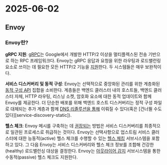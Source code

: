 # 2025-06-02

## Envoy

### Envoy란?

**gRPC 지원**: [gRPC][grpc]는 Google에서 개발한 HTTP/2 이상을 멀티플렉스된 전송 기반으로 하는 RPC 프레임워크다. Envoy는 gRPC 응답과 요청을 위한 라우팅과 로드밸런링 요소로 쓰이는 데 필요한 모든 HTTP/2 기능을 [지원][proto-grpc]한다. 두 시스템들은 매우 보완적이다.

**서비스 디스커버리 및 동적 구성**: Envoy는 선택적으로 중앙화된 관리를 위한 계층화된 [동적 구성 API][dynamic-config] 집합을 소비한다. 계층들은 백엔드 클러스터 내의 호스트들, 백엔드 클러스터 자체, HTTP 라우팅, 리스닝 소켓, 암호화 요소에 대한 동적 업데이트와 함께 Envoy를 제공한다. 더 단순한 배포를 위해 백엔드 호스트 디스커버리는 정적 구성 파일로 대체되는 추가 계층과 함께 [DNS 리졸루션을 통해][service-discovery-strict-dns] 이뤄질 수 있다(혹은 [건너뛸 수도 있다][service-discovery-static]).

**헬스 체크**: Envoy 메시를 구축하는 데 [권장되는][service-discovery-eventually-consistent] 방법은 서비스 디스커버리를 최종적으로 일관된 프로세스로 취급하는 것이다. Envoy는 선택사항으로 업스트림 서비스 클러스터에 대한 능동적(active) 헬스 체크를 수행할 수 있는 [헬스 체킹][health-check] 서브시스템을 포함하고 있다. 그 다음 Envoy는 서비스 디스커버리와 헬스 체크 정보를 조합해 건강한(healthy) 로드밸런싱 대상을 결정한다. Envoy는 [아웃라이어 감지][outlier-detection] 서브시스템을 통한 수동적(passive) 헬스 체크도 지원한다.


[grpc]: https://www.grpc.io/
[proto-grpc]: https://www.envoyproxy.io/docs/envoy/latest/intro/arch_overview/other_protocols/grpc#arch-overview-grpc
[dynamic-config]: https://www.envoyproxy.io/docs/envoy/latest/intro/arch_overview/operations/dynamic_configuration#arch-overview-dynamic-config
[service-discovery-strict-dns]: https://www.envoyproxy.io/docs/envoy/latest/intro/arch_overview/upstream/service_discovery#arch-overview-service-discovery-types-strict-dnse
[service-discvoery-static]: https://www.envoyproxy.io/docs/envoy/latest/intro/arch_overview/upstream/service_discovery#arch-overview-service-discovery-types-static
[service-discovery-eventually-consistent]: https://www.envoyproxy.io/docs/envoy/latest/intro/arch_overview/upstream/service_discovery#arch-overview-service-discovery-eventually-consistent
[health-check]: https://www.envoyproxy.io/docs/envoy/latest/intro/arch_overview/upstream/health_checking#arch-overview-health-checking
[outlier-detection]: https://www.envoyproxy.io/docs/envoy/latest/intro/arch_overview/upstream/outlier#arch-overview-outlier-detection
